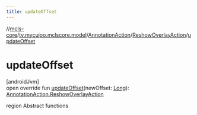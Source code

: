```yaml
---
title: updateOffset
---
```

//[mcls-core](../../../../index.html)/[tv.mycujoo.mclscore.model](../../index.html)/[AnnotationAction](../index.html)/[ReshowOverlayAction](index.html)/[updateOffset](update-offset.html)



# updateOffset



[androidJvm]\
open override fun [updateOffset](update-offset.html)(newOffset: [Long](https://kotlinlang.org/api/latest/jvm/stdlib/kotlin/-long/index.html)): [AnnotationAction.ReshowOverlayAction](index.html)



region Abstract functions




